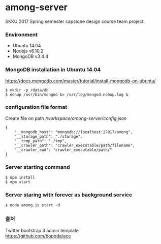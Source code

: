 # among-server

SKKU 2017 Spring semester capstone design course team project.

### Environment
- Ubuntu 14.04    
- Nodejs v6.10.2    
- MongoDB v3.4.4

### MongoDB installation in Ubuntu 14.04
https://docs.mongodb.com/master/tutorial/install-mongodb-on-ubuntu/

    $ mkdir -p /data/db
	$ nohup /usr/bin/mongod &> /var/log/mongod.nohup.log &
	
### configuration file format
Create file on path */workspace/among-server/config.json*
    
	{
		"__mongodb_host": "mongodb://localhost:27017/among",
		"__storage_path": "./storage",
		"__temp_path": "./tmp",
		"__crawler_path": "crawler_executable/path/filename",
		"__crawler_cwd": "crawler_executable/path/"
	}

### Server starting command

    
	$ npm install
	$ npm start

### Server staring with forever as background service

    $ node among.js start -d
    
	
### 출처

Twitter bootstrap 3 admin template    
https://github.com/bopoda/ace
	
